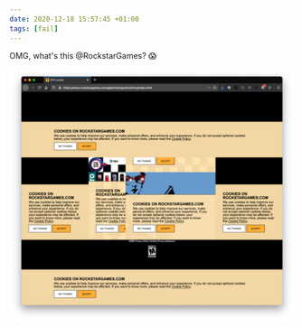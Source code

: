 ```yaml
---
date: 2020-12-18 15:57:45 +01:00
tags: [fail]
---
```


OMG, what's this @RockstarGames? 😱

![Multiple cookie banners on RockstarGames.com](rockstar-games-cookie-banners.png)
